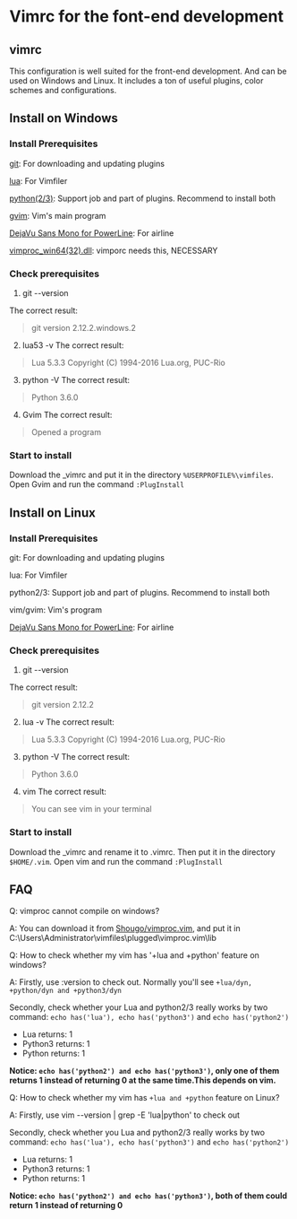 # Vimrc for the font-end development

## vimrc

This configuration is well suited for the front-end development.
And can be used on Windows and Linux.
It includes a ton of useful plugins, color schemes and configurations.


## Install on Windows

### Install Prerequisites

[git](https://git-scm.com/download): For downloading and updating plugins

[lua](http://luabinaries.sourceforge.net/download.html): For Vimfiler

[python(2/3)](https://www.python.org/downloads): Support job and part of plugins. Recommend to install both

[gvim](https://github.com/vim/vim-win32-installer/releases): Vim's main program

[DejaVu Sans Mono for PowerLine](https://github.com/wsdjeg/DotFiles/blob/master/fonts/DejaVu%20Sans%20Mono%20for%20Powerline.ttf): For airline

[vimproc\_win64(32).dll](https://github.com/Shougo/vimproc.vim/releases): vimporc needs this, NECESSARY


### Check prerequisites
1. git --version

The correct result:
> git version 2.12.2.windows.2

2. lua53 -v
The correct result:
> Lua 5.3.3 Copyright (C) 1994-2016 Lua.org, PUC-Rio

3. python -V
The correct result:
> Python 3.6.0

4. Gvim
The correct result:
> Opened a program

### Start to install

Download the \_vimrc and put it in the directory `%USERPROFILE%\vimfiles`.
Open Gvim and run the command `:PlugInstall`


## Install on Linux

### Install Prerequisites

git: For downloading and updating plugins

lua: For Vimfiler

python2/3: Support job and part of plugins. Recommend to install both

vim/gvim: Vim's program

[DejaVu Sans Mono for PowerLine](https://github.com/wsdjeg/DotFiles/blob/master/fonts/DejaVu%20Sans%20Mono%20for%20Powerline.ttf): For airline

### Check prerequisites
1. git --version

The correct result:
> git version 2.12.2

2. lua -v
The correct result:
> Lua 5.3.3 Copyright (C) 1994-2016 Lua.org, PUC-Rio

3. python -V
The correct result:
> Python 3.6.0

4. vim
The correct result:
> You can see vim in your terminal

### Start to install

Download the \_vimrc and rename it to .vimrc.
Then put it in the directory `$HOME/.vim`.
Open vim and run the command `:PlugInstall`


## FAQ

Q: vimproc cannot compile on windows?

A: You can download it from [Shougo/vimproc.vim](https://github.com/Shougo/vimproc.vim/releases),
and put it in C:\Users\Administrator\vimfiles\plugged\vimproc.vim\lib

Q: How to check whether my vim has '+lua and +python' feature on windows?

A: Firstly, use :version to check out. Normally you'll see `+lua/dyn, +python/dyn and +python3/dyn`

Secondly, check whether your Lua and python2/3 really works by two command:
`echo has('lua'), echo has('python3')` and `echo has('python2')`

- Lua returns: 1
- Python3 returns: 1
- Python returns: 1

**Notice: `echo has('python2') and echo has('python3')`, only one of them returns 1 instead of returning 0 at the same time.This depends on vim.**

Q: How to check whether my vim has `+lua and +python` feature on Linux?

A: Firstly, use vim --version | grep -E 'lua|python' to check out

Secondly, check whether you Lua and python2/3 really works by two command:
`echo has('lua'), echo has('python3')` and `echo has('python2')`

- Lua returns: 1
- Python3 returns: 1
- Python returns: 1

**Notice: `echo has('python2') and echo has('python3')`, both of them could return 1 instead of returning 0**
